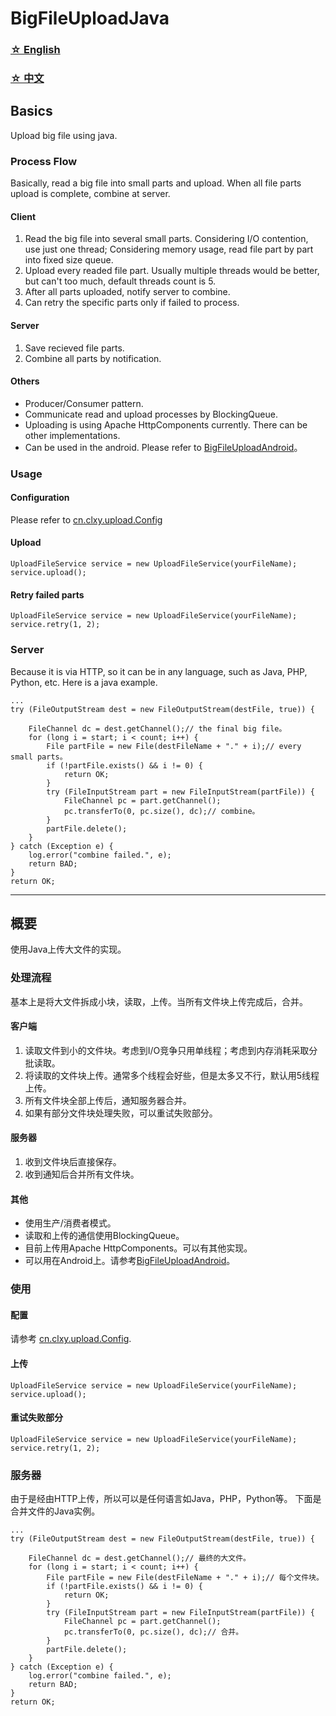 BigFileUploadJava
====================

### [☆ English](#english) ###
### [☆ 中文](#chinese) ###

Basics <a id="english" name="english"></a>
-----------------------------------
Upload big file using java.

### Process Flow
Basically, read a big file into small parts and upload. When all file parts upload is complete, combine at server.

#### Client

1. Read the big file into several small parts. Considering I/O contention, use just one thread; Considering memory usage, read file part by part into fixed size queue.
2. Upload every readed file part. Usually multiple threads would be better, but can't too much, default threads count is 5.
3. After all parts uploaded, notify server to combine.
4. Can retry the specific parts only if failed to process.

#### Server

1. Save recieved file parts.
2. Combine all parts by notification.

#### Others

- Producer/Consumer pattern.
- Communicate read and upload processes by BlockingQueue.
- Uploading is using Apache HttpComponents currently. There can be other implementations.
- Can be used in the android. Please refer to [BigFileUploadAndroid](https://github.com/clxy/BigFileUploadAndroid)。


### Usage

#### Configuration
Please refer to [cn.clxy.upload.Config](https://github.com/clxy/BigFileUploadJava/blob/master/src/main/java/cn/clxy/upload/Config.java)

#### Upload
	UploadFileService service = new UploadFileService(yourFileName);
	service.upload();

#### Retry failed parts
	UploadFileService service = new UploadFileService(yourFileName);
	service.retry(1, 2);

### Server
Because it is via HTTP, so it can be in any language, such as Java, PHP, Python, etc.
Here is a java example.

	...
	try (FileOutputStream dest = new FileOutputStream(destFile, true)) {

		FileChannel dc = dest.getChannel();// the final big file。
		for (long i = start; i < count; i++) {
			File partFile = new File(destFileName + "." + i);// every small parts。
			if (!partFile.exists() && i != 0) {
				return OK;
			}
			try (FileInputStream part = new FileInputStream(partFile)) {
				FileChannel pc = part.getChannel();
				pc.transferTo(0, pc.size(), dc);// combine。
			}
			partFile.delete();
		}
	} catch (Exception e) {
		log.error("combine failed.", e);
		return BAD;
	}
	return OK;

* * ** * ** * ** * ** * ** * ** * ** * ** * *


概要<a id="chinese" name="chinese"></a>
-----------------------------------
使用Java上传大文件的实现。

### 处理流程
基本上是将大文件拆成小块，读取，上传。当所有文件块上传完成后，合并。

#### 客户端

1. 读取文件到小的文件块。考虑到I/O竞争只用单线程；考虑到内存消耗采取分批读取。
2. 将读取的文件块上传。通常多个线程会好些，但是太多又不行，默认用5线程上传。
3. 所有文件块全部上传后，通知服务器合并。
4. 如果有部分文件块处理失败，可以重试失败部分。

#### 服务器

1. 收到文件块后直接保存。
2. 收到通知后合并所有文件块。

#### 其他

- 使用生产/消费者模式。
- 读取和上传的通信使用BlockingQueue。
- 目前上传用Apache HttpComponents。可以有其他实现。
- 可以用在Android上。请参考[BigFileUploadAndroid](https://github.com/clxy/BigFileUploadAndroid)。


### 使用

#### 配置
请参考 [cn.clxy.upload.Config](https://github.com/clxy/BigFileUploadJava/blob/master/src/main/java/cn/clxy/upload/Config.java).

#### 上传
	UploadFileService service = new UploadFileService(yourFileName);
	service.upload();

#### 重试失败部分
	UploadFileService service = new UploadFileService(yourFileName);
	service.retry(1, 2);

### 服务器
由于是经由HTTP上传，所以可以是任何语言如Java，PHP，Python等。
下面是合并文件的Java实例。

	...
	try (FileOutputStream dest = new FileOutputStream(destFile, true)) {

		FileChannel dc = dest.getChannel();// 最终的大文件。
		for (long i = start; i < count; i++) {
			File partFile = new File(destFileName + "." + i);// 每个文件块。
			if (!partFile.exists() && i != 0) {
				return OK;
			}
			try (FileInputStream part = new FileInputStream(partFile)) {
				FileChannel pc = part.getChannel();
				pc.transferTo(0, pc.size(), dc);// 合并。
			}
			partFile.delete();
		}
	} catch (Exception e) {
		log.error("combine failed.", e);
		return BAD;
	}
	return OK;
